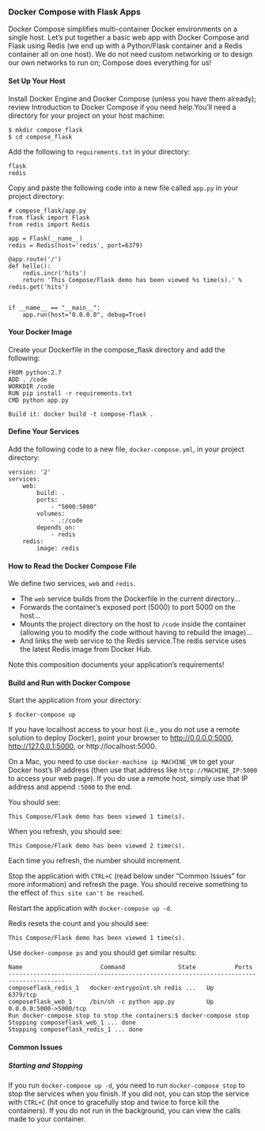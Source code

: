 
### Docker Compose with Flask Apps

Docker Compose simplifies multi-container Docker environments on a single host. Let’s put together a basic web app with Docker Compose and Flask using Redis (we end up with a Python/Flask container and a Redis container all on one host). We do not need custom networking or to design our own networks to run on; Compose does everything for us!

#### Set Up Your Host
Install Docker Engine and Docker Compose (unless you have them already); review Introduction to Docker Compose if you need help.You’ll need a directory for your project on your host machine:

```
$ mkdir compose_flask
$ cd compose_flask
```

Add the following to `requirements.txt` in your directory:

```
flask
redis
```

Copy and paste the following code into a new file called `app.py` in your project directory:

```
# compose_flask/app.py
from flask import Flask
from redis import Redis

app = Flask(__name__)
redis = Redis(host='redis', port=6379)

@app.route('/')
def hello():
    redis.incr('hits')
    return 'This Compose/Flask demo has been viewed %s time(s).' % redis.get('hits')


if __name__ == "__main__":
    app.run(host="0.0.0.0", debug=True)
```
    
#### Your Docker Image

Create your Dockerfile in the compose_flask directory and add the following:

```
FROM python:2.7
ADD . /code
WORKDIR /code
RUN pip install -r requirements.txt
CMD python app.py

Build it: docker build -t compose-flask .
```

#### Define Your Services

Add the following code to a new file, `docker-compose.yml`, in your project directory:

```
version: '2'
services:
    web:
        build: .
        ports:
            - "5000:5000"
        volumes:
            - .:/code
        depends_on:
            - redis
    redis:
        image: redis
```

#### How to Read the Docker Compose File

We define two services, `web` and `redis`.

- The `web` service builds from the Dockerfile in the current directory…
- Forwards the container’s exposed port (5000) to port 5000 on the host…
- Mounts the project directory on the host to `/code` inside the container (allowing you to modify the code without having to rebuild the image)…
- And links the web service to the Redis service.The redis service uses the latest Redis image from Docker Hub.

Note this composition documents your application’s requirements!

#### Build and Run with Docker Compose

Start the application from your directory:

```
$ docker-compose up
```

If you have localhost access to your host (i.e., you do not use a remote solution to deploy Docker), point your browser to http://0.0.0.0:5000, http://127.0.0.1:5000, or http://localhost:5000. 

On a Mac, you need to use `docker-machine ip MACHINE_VM` to get your Docker host’s IP address (then use that address like `http://MACHINE_IP:5000` to access your web page). If you do use a remote host, simply use that IP address and append `:5000` to the end.

You should see:

`This Compose/Flask demo has been viewed 1 time(s).`

When you refresh, you should see:

`This Compose/Flask demo has been viewed 2 time(s).`

Each time you refresh, the number should increment.

Stop the application with `CTRL+C` (read below under “Common Issues” for more information) and refresh the page. You should receive something to the effect of `This site can't be reached`.

Restart the application with `docker-compose up -d`. 

Redis resets the count and you should see:

`This Compose/Flask demo has been viewed 1 time(s).`

Use `docker-compose ps` and you should get similar results:

```
Name                      Command               State           Ports
--------------------------------------------------------------------------------------
composeflask_redis_1   docker-entrypoint.sh redis ...   Up      6379/tcp
composeflask_web_1     /bin/sh -c python app.py         Up      0.0.0.0:5000->5000/tcp
Run docker-compose stop to stop the containers:$ docker-compose stop
Stopping composeflask_web_1 ... done
Stopping composeflask_redis_1 ... done
```

#### Common Issues
##### Starting and Stopping

If you run `docker-compose up -d`, you need to run `docker-compose stop` to stop the services when you finish. If you did not, you can stop the service with `CTRL+C` (hit once to gracefully stop and twice to force kill the containers). If you do not run in the background, you can view the calls made to your container.
